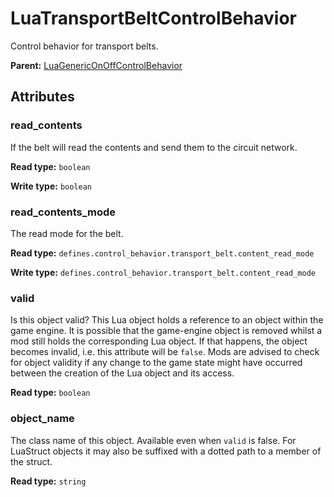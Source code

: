 # LuaTransportBeltControlBehavior

Control behavior for transport belts.

**Parent:** [LuaGenericOnOffControlBehavior](LuaGenericOnOffControlBehavior.md)

## Attributes

### read_contents

If the belt will read the contents and send them to the circuit network.

**Read type:** `boolean`

**Write type:** `boolean`

### read_contents_mode

The read mode for the belt.

**Read type:** `defines.control_behavior.transport_belt.content_read_mode`

**Write type:** `defines.control_behavior.transport_belt.content_read_mode`

### valid

Is this object valid? This Lua object holds a reference to an object within the game engine. It is possible that the game-engine object is removed whilst a mod still holds the corresponding Lua object. If that happens, the object becomes invalid, i.e. this attribute will be `false`. Mods are advised to check for object validity if any change to the game state might have occurred between the creation of the Lua object and its access.

**Read type:** `boolean`

### object_name

The class name of this object. Available even when `valid` is false. For LuaStruct objects it may also be suffixed with a dotted path to a member of the struct.

**Read type:** `string`

